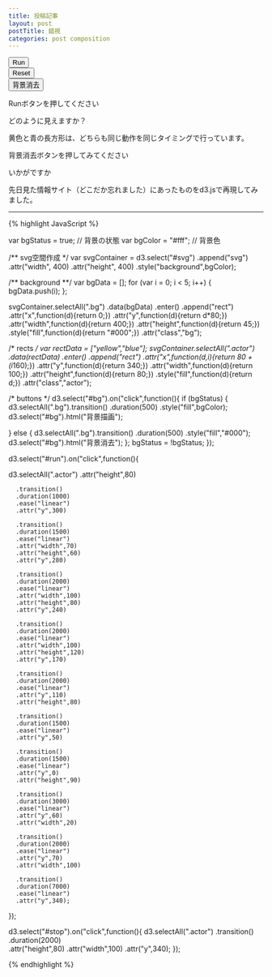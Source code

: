```yaml
---
title: 投稿記事
layout: post
postTitle: 錯視
categories: post composition
---
```


<div class="row">
  <div class="col-sm-6">
    <div id="svg"></div>
    <div>
    	<div class="row">
    		<div class="col-sm-4">
    	    <button id="run" class="btn btn-info">Run</button>
    		</div>
    		<div class="col-sm-4">
    	    <button id="stop" class="btn btn-info">Reset</button>
    		</div>
    		<div class="col-sm-4">
    	    <button id="bg" class="btn btn-info">背景消去</button>
    		</div>
    	</div>
    </div>
  </div>
  <div class="col-sm-6">
  	<p><span class="label label-info">Run</span>ボタンを押してください</p>
  	<p>どのように見えますか？</p>
  	<p>黄色と青の長方形は、どちらも同じ動作を同じタイミングで行っています。</p>
  	<p><span class="label label-info">背景消去</span>ボタンを押してみてください</p>
  	<p>いかがですか</p>
  	<p>先日見た情報サイト（どこだか忘れました）にあったものをd3.jsで再現してみました。</p>
  </div>	
</div>

- - -

{% highlight JavaScript %}

var bgStatus = true;  // 背景の状態
var bgColor = "#fff"; // 背景色

/** svg空間作成 */
var svgContainer =  d3.select("#svg")
                      .append("svg")
                      .attr("width", 400)
                      .attr("height", 400)
                      .style("background",bgColor);

/** background **/
var bgData = [];
for (var i = 0; i < 5; i++) {
  bgData.push(i);
};

svgContainer.selectAll(".bg")
            .data(bgData)
            .enter()
            .append("rect")
            .attr("x",function(d){return 0;})
            .attr("y",function(d){return d*80;})
            .attr("width",function(d){return 400;})
            .attr("height",function(d){return 45;})
            .style("fill",function(d){return "#000";})
            .attr("class","bg");

/* rects */
var rectData = ["yellow","blue"];
svgContainer.selectAll(".actor")
            .data(rectData)
            .enter()
            .append("rect")
            .attr("x",function(d,i){return 80 + (i*160);})
            .attr("y",function(d){return 340;})
            .attr("width",function(d){return 100;})
            .attr("height",function(d){return 80;})
            .style("fill",function(d){return d;})
            .attr("class","actor");

/* buttons */
d3.select("#bg").on("click",function(){
  if (bgStatus) {
    d3.selectAll(".bg").transition()
            .duration(500)
            .style("fill",bgColor);
    d3.select("#bg").html("背景描画");

  } else {
    d3.selectAll(".bg").transition()
            .duration(500)
            .style("fill","#000");
    d3.select("#bg").html("背景消去");
  };
  bgStatus = !bgStatus;
});

d3.select("#run").on("click",function(){

  d3.selectAll(".actor")
      .attr("height",80)
      
      .transition()
      .duration(1000)
      .ease("linear")
      .attr("y",300)

      .transition()
      .duration(1500)
      .ease("linear")
      .attr("width",70)
      .attr("height",60)
      .attr("y",280)
      
      .transition()
      .duration(2000)
      .ease("linear")
      .attr("width",100)
      .attr("height",80)
      .attr("y",240)
      
      .transition()
      .duration(2000)
      .ease("linear")
      .attr("width",100)
      .attr("height",120)
      .attr("y",170)
      
      .transition()
      .duration(2000)
      .ease("linear")
      .attr("y",110)
      .attr("height",80)
      
      .transition()
      .duration(1500)
      .ease("linear")
      .attr("y",50)
      
      .transition()
      .duration(1500)
      .ease("linear")
      .attr("y",0)
      .attr("height",90)

      .transition()
      .duration(3000)
      .ease("linear")
      .attr("y",60)
      .attr("width",20)
      
      .transition()
      .duration(2000)
      .ease("linear")
      .attr("y",70)
      .attr("width",100)
      
      .transition()
      .duration(7000)
      .ease("linear")
      .attr("y",340);

}); 
  
d3.select("#stop").on("click",function(){
  d3.selectAll(".actor")
      .transition()
      .duration(2000)  
      .attr("height",80)
      .attr("width",100)
      .attr("y",340);
});

{% endhighlight %}

<script src="http://d3js.org/d3.v3.min.js" charset="utf-8"></script>
<script type="text/javascript">

var bgStatus = true;	// 背景の状態
var bgColor = "#fff"; // 背景色

/** svg空間作成 */
var svgContainer =  d3.select("#svg")
                      .append("svg")
                      .attr("width", 400)
                      .attr("height", 400)
                      .style("background",bgColor);

/** background **/
var bgData = [];
for (var i = 0; i < 5; i++) {
  bgData.push(i);
};

svgContainer
   .selectAll(".bg")
   .data(bgData)
   .enter()
   .append("rect")
   .attr("x",function(d){return 0;})
   .attr("y",function(d){return d*80;})
   .attr("width",function(d){return 400;})
   .attr("height",function(d){return 45;})
   .style("fill",function(d){return "#000";})
   .attr("class","bg");

/* rects */
var rectData = ["yellow","blue"];
svgContainer
   .selectAll(".actor")
   .data(rectData)
   .enter()
   .append("rect")
   .attr("x",function(d,i){return 80 + (i*160);})
   .attr("y",function(d){return 340;})
   .attr("width",function(d){return 100;})
   .attr("height",function(d){return 80;})
   .style("fill",function(d){return d;})
   .attr("class","actor");

/* buttons */
d3.select("#bg").on("click",function(){
  if (bgStatus) {
  	d3.selectAll(".bg").transition()
            .duration(500)
            .style("fill",bgColor);
    d3.select("#bg").html("背景描画");

  } else {
  	d3.selectAll(".bg").transition()
            .duration(500)
            .style("fill","#000");
    d3.select("#bg").html("背景消去");
  };
  bgStatus = !bgStatus;
});

d3.select("#run").on("click",function(){

	d3.selectAll(".actor")
			.attr("height",80)
			.transition()
      .duration(1000)
      .ease("linear")
      .attr("y",300)
      .transition()
      .duration(1500)
      .ease("linear")
      .attr("width",70)
      .attr("height",60)
      .attr("y",280)
      .transition()
      .duration(2000)
      .ease("linear")
      .attr("width",100)
      .attr("height",80)
      .attr("y",240)
      .transition()
      .duration(2000)
      .ease("linear")
      .attr("width",100)
      .attr("height",120)
      .attr("y",170)
			.transition()
      .duration(2000)
      .ease("linear")
      .attr("y",110)
      .attr("height",80)
			.transition()
      .duration(1500)
      .ease("linear")
      .attr("y",50)
			.transition()
      .duration(1500)
      .ease("linear")
      .attr("y",0)
      .attr("height",90)

			.transition()
      .duration(3000)
      .ease("linear")
      .attr("y",60)
      .attr("width",20)
      .transition()
      .duration(2000)
      .ease("linear")
      .attr("y",70)
      .attr("width",100)
			.transition()
      .duration(7000)
      .ease("linear")
      .attr("y",340);

});   
d3.select("#stop").on("click",function(){
  d3.selectAll(".actor")
			.transition()
      .duration(2000)  
			.attr("height",80)
			.attr("width",100)
			.attr("y",340);
});

</script>
